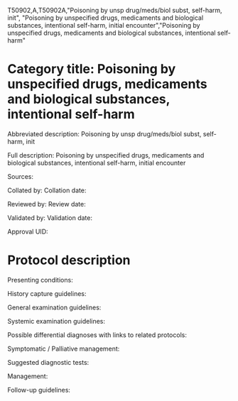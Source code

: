 T50902,A,T50902A,"Poisoning by unsp drug/meds/biol subst, self-harm, init", "Poisoning by unspecified drugs, medicaments and biological substances, intentional self-harm, initial encounter","Poisoning by unspecified drugs, medicaments and biological substances, intentional self-harm"
# Category title: Poisoning by unspecified drugs, medicaments and biological substances, intentional self-harm

Abbreviated description: Poisoning by unsp drug/meds/biol subst, self-harm, init

Full description: Poisoning by unspecified drugs, medicaments and biological substances, intentional self-harm, initial encounter

Sources:

Collated by:
Collation date:

Reviewed by:
Review date:

Validated by:
Validation date:

Approval UID:

# Protocol description

Presenting conditions:

History capture guidelines:

General examination guidelines:

Systemic examination guidelines:

Possible differential diagnoses with links to related protocols:

Symptomatic / Palliative management:

Suggested diagnostic tests:

Management:

Follow-up guidelines:
